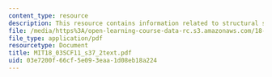 ```yaml
---
content_type: resource
description: This resource contains information related to structural stability.
file: /media/https%3A/open-learning-course-data-rc.s3.amazonaws.com/18-03sc-differential-equations-fall-2011/03e7200f66cf5e093eaa1d08eb18a224_MIT18_03SCF11_s37_2text.pdf
file_type: application/pdf
resourcetype: Document
title: MIT18_03SCF11_s37_2text.pdf
uid: 03e7200f-66cf-5e09-3eaa-1d08eb18a224
---
```

